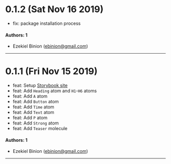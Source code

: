 # 0.1.2 (Sat Nov 16 2019)

- fix: package installation process

#### Authors: 1

- Ezekiel Binion (ebinion@gmail.com)

---

# 0.1.1 (Fri Nov 15 2019)

- feat: Setup [Storybook site](https://designsystem.zekebinion.io/)
- feat: Add `Heading` atom and `H1`-`H6` atoms
- feat: Add `A` atom
- feat: Add `Button` atom
- feat: Add `Time` atom
- feat: Add `Text` atom
- feat: Add `P` atom
- feat: Add `Strong` atom
- feat: Add `Teaser` molecule

#### Authors: 1

- Ezekiel Binion (ebinion@gmail.com)

---
